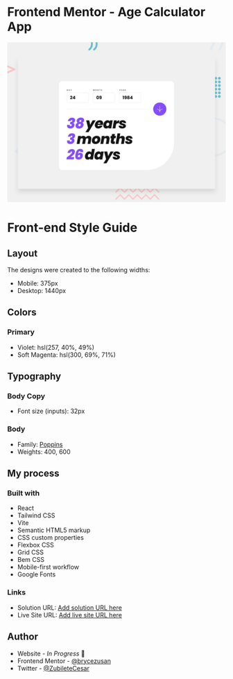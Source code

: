 # Frontend Mentor -  Age Calculator App

![ Age Calculator App](./public/design/desktop-preview.jpg)

# Front-end Style Guide
## Layout

The designs were created to the following widths:

- Mobile: 375px
- Desktop: 1440px

## Colors

### Primary

- Violet: hsl(257, 40%, 49%)
- Soft Magenta: hsl(300, 69%, 71%)

## Typography

### Body Copy

- Font size (inputs): 32px

### Body
- Family: [Poppins](https://fonts.google.com/specimen/Poppins)
- Weights: 400, 600


## My process

### Built with

- React
- Tailwind CSS
- Vite
- Semantic HTML5 markup
- CSS custom properties
- Flexbox CSS
- Grid CSS
- Bem CSS
- Mobile-first workflow
- Google Fonts

### Links

- Solution URL: [Add solution URL here](https://your-solution-url.com)
- Live Site URL: [Add live site URL here](https://your-live-site-url.com)

## Author

- Website - _In Progress_ 👋
- Frontend Mentor - [@brycezusan](https://www.frontendmentor.io/profile/brycezusan)
- Twitter - [@ZubileteCesar](https://www.twitter.com/ZubileteCesar)


